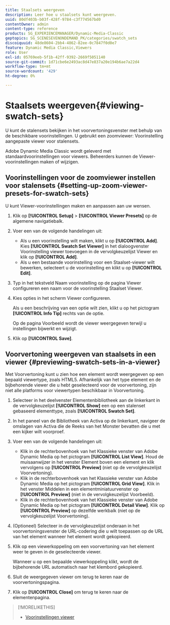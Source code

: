```yaml
---
title: Staalsets weergeven
description: Leer hoe u staalsets kunt weergeven.
uuid: 80df403b-b03f-428f-9784-c3f774567bd0
contentOwner: admin
content-type: reference
products: SG_EXPERIENCEMANAGER/Dynamic-Media-Classic
geptopics: SG_SCENESEVENONDEMAND_PK/categories/swatch_sets
discoiquuid: 48de8604-2bb4-4862-82ee-0c7847f0d0e7
feature: Dynamic Media Classic,Viewers
role: User
exl-id: 05769eeb-5f1b-42ff-9392-2669f5051140
source-git-commit: 1d71cbe6e2493ac8d47e837a20e194b6ae7a22d4
workflow-type: tm+mt
source-wordcount: '429'
ht-degree: 0%

---
```


# Staalsets weergeven{#viewing-swatch-sets}

U kunt de stalensets bekijken in het voorvertoningsvenster met behulp van de beschikbare voorinstellingen. U gebruikt een zoomviewer: Voorinstelling aangepaste viewer voor stalensets.

Adobe Dynamic Media Classic wordt geleverd met standaardvoorinstellingen voor viewers. Beheerders kunnen de Viewer-voorinstellingen maken of wijzigen.

## Voorinstellingen voor de zoomviewer instellen voor stalensets {#setting-up-zoom-viewer-presets-for-swatch-sets}

U kunt Viewer-voorinstellingen maken en aanpassen aan uw wensen.

1. Klik op **[!UICONTROL Setup]** > **[!UICONTROL Viewer Presets]** op de algemene navigatiebalk.
1. Voer een van de volgende handelingen uit:

   * Als u een voorinstelling wilt maken, klikt u op **[!UICONTROL Add]**. Kies **[!UICONTROL Swatch Set Viewer]** in het dialoogvenster Voorinstelling viewer toevoegen in de vervolgkeuzelijst Viewer en klik op **[!UICONTROL Add]**.
   * Als u een bestaande voorinstelling voor een Staalset-viewer wilt bewerken, selecteert u de voorinstelling en klikt u op **[!UICONTROL Edit]**.

1. Typ in het tekstveld Naam voorinstelling op de pagina Viewer configureren een naam voor de voorinstelling Staalset Viewer.
1. Kies opties in het scherm Viewer configureren.

   Als u een beschrijving van een optie wilt zien, klikt u op het pictogram **[!UICONTROL Info Tip]** rechts van de optie.

   Op de pagina Voorbeeld wordt de viewer weergegeven terwijl u instellingen bijwerkt en wijzigt.

1. Klik op **[!UICONTROL Save]**.

## Voorvertoning weergeven van staalsets in een viewer {#previewing-swatch-sets-in-a-viewer}

Met Voorvertoning kunt u zien hoe een element wordt weergegeven op een bepaald viewertype, zoals HTML5. Afhankelijk van het type element en de bijbehorende viewer die u hebt geselecteerd voor de voorvertoning, zijn niet alle platforms voor viewertypen beschikbaar in Voorvertoning.

1. Selecteer in het deelvenster Elementenbibliotheek aan de linkerkant in de vervolgkeuzelijst **[!UICONTROL Show]** een op een stalenset gebaseerd elementtype, zoals **[!UICONTROL Swatch Set]**.
1. In het paneel van de Bibliotheek van Activa op de linkerkant, navigeer de omslagen van Activa die de Reeks van het Monster bevatten die u met een kijker wilt voorproef.
1. Voer een van de volgende handelingen uit:

   * Klik in de rechterbovenhoek van het Klassieke venster van Adobe Dynamic Media op het pictogram **[!UICONTROL List View]**. Houd de muisaanwijzer in het venster Element boven een element en klik vervolgens op **[!UICONTROL Preview]** (niet op de vervolgkeuzelijst Voorvertoning).
   * Klik in de rechterbovenhoek van het Klassieke venster van Adobe Dynamic Media op het pictogram **[!UICONTROL Grid View]**. Klik in het venster Middelen in een elementminiatuurvenster op **[!UICONTROL Preview]** (niet in de vervolgkeuzelijst Voorbeeld).
   * Klik in de rechterbovenhoek van het Klassieke venster van Adobe Dynamic Media op het pictogram **[!UICONTROL Detail View]**. Klik op **[!UICONTROL Preview]** op dezelfde werkbalk (niet op de vervolgkeuzelijst Voorvertoning).

1. (Optioneel) Selecteer in de vervolgkeuzelijst onderaan in het voorvertoningsvenster de URL-codering die u wilt toepassen op de URL van het element wanneer het element wordt gekopieerd.
1. Klik op een viewerkoppeling om een voorvertoning van het element weer te geven in de geselecteerde viewer.

   Wanneer u op een bepaalde viewerkoppeling klikt, wordt de bijbehorende URL automatisch naar het klembord gekopieerd.

1. Sluit de weergegeven viewer om terug te keren naar de voorvertoningspagina.
1. Klik op **[!UICONTROL Close]** om terug te keren naar de elementenpagina.

>[!MORELIKETHIS]
>
>* [Voorinstellingen viewer](application-setup.md#viewer_presets)

